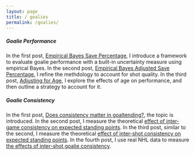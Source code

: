 ```yaml
---
layout: page
title: / goalies
permalink: /goalies/
---
```

<h5>Goalie Performance</h5>
In the first post, <a href="https://spazznolo.github.io/2023/05/17/goalie-performance-1.html">Empirical Bayes Save Percentage</a>, I introduce a framework to evaluate goalie performance with a built-in uncertainty measure using empirical Bayes. In the second post, <a href="https://spazznolo.github.io/2023/05/22/goalie-performance-2.html">Empirical Bayes Adjusted Save Percentage</a>, I refine the methdology to account for shot quality.  In the third post, <a href="https://spazznolo.github.io/2023/06/26/goalie-performance-3.html">Adjusting for Age</a>, I explore the effects of age on performance, and then outline a strategy to account for it.
<p>
<h5>Goalie Consistency</h5>
In the first post, <a href="https://spazznolo.github.io/2022/03/28/goalie-consistency-1.html">Does consistency matter in goaltending?</a>, the topic is introduced. In the second post, I measure the theoretical <a href="https://spazznolo.github.io/2022/03/30/goalie-consistency-2.html">effect of inter-game consistency on expected standing points</a>. In the third post, similar to the second, I measure the theoretical <a href="https://spazznolo.github.io/2022/04/02/goalie-consistency-3.html">effect of inter-shot consistency on expected standing points</a>. In the fourth post, I use real NHL data to measure <a href="https://spazznolo.github.io/2022/04/07/goalie-consistency-4.html">the effects of inter-shot goalie consistency</a>.
</p>